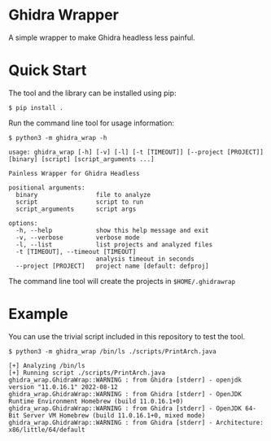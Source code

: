 # Ghidra Wrapper

A simple wrapper to make Ghidra headless less painful.

# Quick Start

The tool and the library can be installed using pip:

```
$ pip install .
```

Run the command line tool for usage information:

```
$ python3 -m ghidra_wrap -h

usage: ghidra_wrap [-h] [-v] [-l] [-t [TIMEOUT]] [--project [PROJECT]] [binary] [script] [script_arguments ...]

Painless Wrapper for Ghidra Headless

positional arguments:
  binary                file to analyze
  script                script to run
  script_arguments      script args

options:
  -h, --help            show this help message and exit
  -v, --verbose         verbose mode
  -l, --list            list projects and analyzed files
  -t [TIMEOUT], --timeout [TIMEOUT]
                        analysis timeout in seconds
  --project [PROJECT]   project name [default: defproj]
```

The command line tool will create the projects in `$HOME/.ghidrawrap`

# Example

You can use the trivial script included in this repository to test the tool.

```
$ python3 -m ghidra_wrap /bin/ls ./scripts/PrintArch.java

[+] Analyzing /bin/ls
[+] Running script ./scripts/PrintArch.java
ghidra_wrap.GhidraWrap::WARNING : from Ghidra [stderr] - openjdk version "11.0.16.1" 2022-08-12
ghidra_wrap.GhidraWrap::WARNING : from Ghidra [stderr] - OpenJDK Runtime Environment Homebrew (build 11.0.16.1+0)
ghidra_wrap.GhidraWrap::WARNING : from Ghidra [stderr] - OpenJDK 64-Bit Server VM Homebrew (build 11.0.16.1+0, mixed mode)
ghidra_wrap.GhidraWrap::WARNING : from Ghidra [stderr] - Architecture: x86/little/64/default
```
